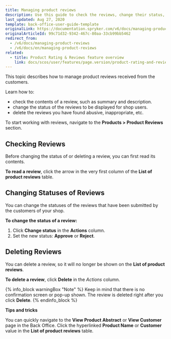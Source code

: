 ```yaml
---
title: Managing product reviews
description: Use this guide to check the reviews, change their status, and delete inappropriate ones in the Back Office.
last_updated: Aug 27, 2020
template: back-office-user-guide-template
originalLink: https://documentation.spryker.com/v6/docs/managing-product-reviews
originalArticleId: 99c71d32-9342-467c-80aa-33cb99bb5462
redirect_from:
  - /v6/docs/managing-product-reviews
  - /v6/docs/en/managing-product-reviews
related:
  - title: Product Rating & Reviews feature overview
    link: docs/scos/user/features/page.version/product-rating-and-reviews-feature-overview.html
---
```


This topic describes how to manage product reviews received from the customers.

Learn how to:

* check the contents of a review, such as summary and description.
* change the status of the reviews to be displayed for shop users.
* delete the reviews you have found abusive, inappropriate, etc.


To start working with reviews, navigate to the **Products > Product Reviews** section.

## Checking Reviews

Before changing the status of or deleting a review, you can first read its contents. 

**To read a review**, click the arrow in the very first column of the **List of product reviews** table.

## Changing Statuses of Reviews

You can change the statuses of the reviews that have been submitted by the customers of your shop. 

**To change the status of a review:**

1. Click **Change status** in the **Actions** column.
2. Set the new status: **Approve** or **Reject**.

## Deleting Reviews

You can delete a review, so it will no longer be shown on the **List of product reviews**.

**To delete a review**, click **Delete** in the *Actions* column.

{% info_block warningBox "Note" %}
Keep in mind that there is no confirmation screen or pop-up shown. The review is deleted right after you click **Delete**.
{% endinfo_block %}

**Tips and tricks**

You can quickly navigate to the **View Product Abstract** or **View Customer** page in the Back Office. Click the hyperlinked **Product Name** or **Customer** value in the **List of product reviews** table. 
